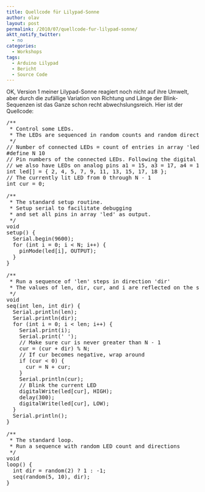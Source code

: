 ```yaml
---
title: Quellcode für Lilypad-Sonne
author: olav
layout: post
permalink: /2010/07/quellcode-fur-lilypad-sonne/
aktt_notify_twitter:
  - no
categories:
  - Workshops
tags:
  - Arduino Lilypad
  - Bericht
  - Source Code
---
```

OK, Version 1 meiner Lilypad-Sonne reagiert noch nicht auf ihre Umwelt, aber durch die zufällige Variation von Richtung und Länge der Blink-Sequenzen ist das Ganze schon recht abwechslungsreich. Hier ist der Quellcode:

<pre>/**
 * Control some LEDs.
 * The LEDs are sequenced in random counts and random directions
 */
// Number of connected LEDs = count of entries in array 'led'
#define N 10
// Pin numbers of the connected LEDs. Following the digital pins,
// we also have LEDs on analog pins a1 = 15, a3 = 17, a4 = 18
int led[] = { 2, 4, 5, 7, 9, 11, 13, 15, 17, 18 };
// The currently lit LED from 0 through N - 1
int cur = 0;

/**
 * The standard setup routine.
 * Setup serial to facilitate debugging
 * and set all pins in array 'led' as output.
 */
void
setup() {
  Serial.begin(9600);
  for (int i = 0; i &lt; N; i++) {
    pinMode(led[i], OUTPUT);
  }
}

/**
 * Run a sequence of 'len' steps in direction 'dir'
 * The values of len, dir, cur, and i are reflected on the serial output
 */
void
seq(int len, int dir) {
  Serial.println(len);
  Serial.println(dir);
  for (int i = 0; i &lt; len; i++) {
    Serial.print(i);
    Serial.print(' ');
    // Make sure cur is never greater than N - 1
    cur = (cur + dir) % N;
    // If cur becomes negative, wrap around
    if (cur &lt; 0) {
      cur = N + cur;
    }
    Serial.println(cur);
    // Blink the current LED
    digitalWrite(led[cur], HIGH);
    delay(300);
    digitalWrite(led[cur], LOW);
  }
  Serial.println();
}

/**
 * The standard loop.
 * Run a sequence with random LED count and directions
 */
void
loop() {
  int dir = random(2) ? 1 : -1;
  seq(random(5, 10), dir);
}</pre>